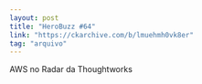 ```yaml
---
layout: post
title: "HeroBuzz #64"
link: "https://ckarchive.com/b/lmuehmh0vk8er"
tag: "arquivo"
---
```

AWS no Radar da Thoughtworks